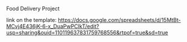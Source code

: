 Food Delivery Project

link on the template: https://docs.google.com/spreadsheets/d/15MtBt-MCvj4E436jK-6-x_DuaPwPCIkT/edit?usp=sharing&ouid=110119637831759768556&rtpof=true&sd=true
